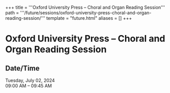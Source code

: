 +++
title = '''Oxford University Press – Choral and Organ Reading Session'''
path = '''/future/sessions/oxford-university-press-choral-and-organ-reading-session/'''
template = "future.html"
aliases = []
+++

<h1>Oxford University Press – Choral and Organ Reading Session</h1>

<h2>Date/Time</h2>
<p>Tuesday, July 02, 2024<br>
09:00 AM – 09:45 AM</p>

